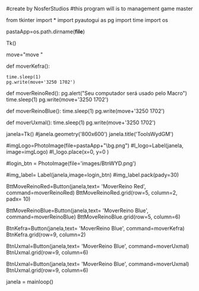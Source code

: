 #create by NosferStudios
#this program will is to management game master


from tkinter import *
import pyautogui as pg
import time
import os

pastaApp=os.path.dirname(__file__)


Tk()



move="move "



def moverKefra():
    

    time.sleep(1)
    pg.write(move+'3250 1702')


def moverReinoRed():
    pg.alert("Seu computador será usado pelo Macro")
    time.sleep(1)
    pg.write(move+'3250 1702')

def moverReinoBlue():
    time.sleep(1)
    pg.write(move+'3250 1702')

def moverUxmal():
    time.sleep(1)
    pg.write(move+'3250 1702')






janela=Tk()
#janela.geometry('800x600')
janela.title('ToolsWydGM')


#imgLogo=PhotoImage(file=pastaApp+"\\bg.png")
#l_logo=Label(janela, image=imgLogo)
#l_logo.place(x=0, y=0 )


#login_btn = PhotoImage(file='images/BtnWYD.png')

#img_label= Label(janela,image=login_btn)
#img_label.pack(pady=30)



BttMoveReinoRed=Button(janela,text= 'MoverReino Red', command=moverReinoRed)
BttMoveReinoRed.grid(row=5, column=2, padx= 10)

BttMoveReinoBlue=Button(janela,text= 'MoverReino Blue', command=moverReinoBlue)
BttMoveReinoBlue.grid(row=5, column=6)

BtnKefra=Button(janela,text= 'MoverReino Blue', command=moverKefra)
BtnKefra.grid(row=9, column=2)

BtnUxmal=Button(janela,text= 'MoverReino Blue', command=moverUxmal)
BtnUxmal.grid(row=9, column=6)

BtnUxmal=Button(janela,text= 'MoverReino Blue', command=moverUxmal)
BtnUxmal.grid(row=9, column=6)



janela = mainloop()

